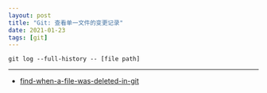 ```yaml
---
layout: post
title: "Git: 查看单一文件的变更记录"
date: 2021-01-23
tags: [git]
---
```


```
git log --full-history -- [file path]
```

---

* [find-when-a-file-was-deleted-in-git](https://stackoverflow.com/questions/6839398/find-when-a-file-was-deleted-in-git)
